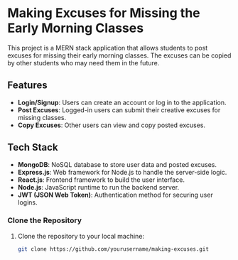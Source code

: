 # Making Excuses for Missing the Early Morning Classes

This project is a MERN stack application that allows students to post excuses for missing their early morning classes. The excuses can be copied by other students who may need them in the future.

## Features
- **Login/Signup**: Users can create an account or log in to the application.
- **Post Excuses**: Logged-in users can submit their creative excuses for missing classes.
- **Copy Excuses**: Other users can view and copy posted excuses.

## Tech Stack
- **MongoDB**: NoSQL database to store user data and posted excuses.
- **Express.js**: Web framework for Node.js to handle the server-side logic.
- **React.js**: Frontend framework to build the user interface.
- **Node.js**: JavaScript runtime to run the backend server.
- **JWT (JSON Web Token)**: Authentication method for securing user logins.

### Clone the Repository
1. Clone the repository to your local machine:
   ```bash
   git clone https://github.com/yourusername/making-excuses.git

